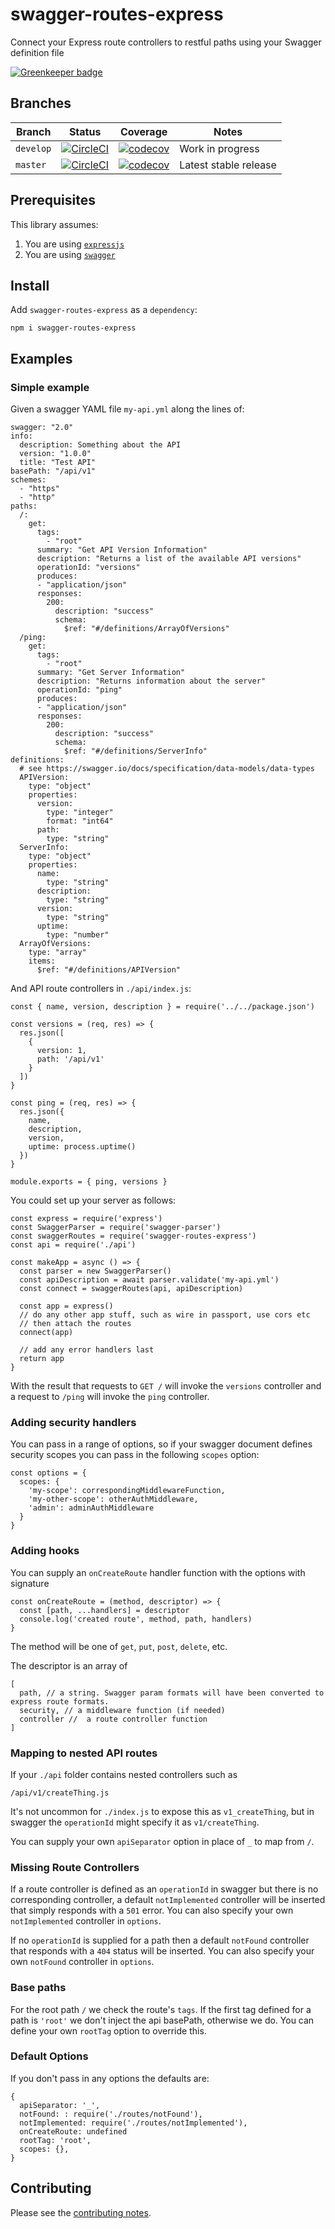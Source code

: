 # swagger-routes-express

Connect your Express route controllers to restful paths using your Swagger definition file

[![Greenkeeper badge](https://badges.greenkeeper.io/davesag/swagger-routes-express.svg)](https://greenkeeper.io/)

## Branches

| Branch | Status | Coverage | Notes |
| ------ | ------ | -------- | - |
| `develop` | [![CircleCI](https://circleci.com/gh/davesag/swagger-routes-express/tree/develop.svg?style=svg)](https://circleci.com/gh/davesag/swagger-routes-express/tree/develop) | [![codecov](https://codecov.io/gh/davesag/swagger-routes-express/branch/develop/graph/badge.svg)](https://codecov.io/gh/davesag/swagger-routes-express) | Work in progress |
| `master` | [![CircleCI](https://circleci.com/gh/davesag/swagger-routes-express/tree/master.svg?style=svg)](https://circleci.com/gh/davesag/swagger-routes-express/tree/master) | [![codecov](https://codecov.io/gh/davesag/swagger-routes-express/branch/master/graph/badge.svg)](https://codecov.io/gh/davesag/swagger-routes-express) | Latest stable release |

## Prerequisites

This library assumes:

1. You are using [`expressjs`](http://www.expressjs.com)
2. You are using [`swagger`](http://swagger.io)

## Install

Add `swagger-routes-express` as a `dependency`:

    npm i swagger-routes-express

## Examples

### Simple example

Given a swagger YAML file `my-api.yml` along the lines of:

    swagger: "2.0"
    info:
      description: Something about the API
      version: "1.0.0"
      title: "Test API"
    basePath: "/api/v1"
    schemes:
      - "https"
      - "http"
    paths:
      /:
        get:
          tags:
            - "root"
          summary: "Get API Version Information"
          description: "Returns a list of the available API versions"
          operationId: "versions"
          produces:
          - "application/json"
          responses:
            200:
              description: "success"
              schema:
                $ref: "#/definitions/ArrayOfVersions"
      /ping:
        get:
          tags:
            - "root"
          summary: "Get Server Information"
          description: "Returns information about the server"
          operationId: "ping"
          produces:
          - "application/json"
          responses:
            200:
              description: "success"
              schema:
                $ref: "#/definitions/ServerInfo"
    definitions:
      # see https://swagger.io/docs/specification/data-models/data-types
      APIVersion:
        type: "object"
        properties:
          version:
            type: "integer"
            format: "int64"
          path:
            type: "string"
      ServerInfo:
        type: "object"
        properties:
          name:
            type: "string"
          description:
            type: "string"
          version:
            type: "string"
          uptime:
            type: "number"
      ArrayOfVersions:
        type: "array"
        items:
          $ref: "#/definitions/APIVersion"

And API route controllers in `./api/index.js`:

    const { name, version, description } = require('../../package.json')

    const versions = (req, res) => {
      res.json([
        {
          version: 1,
          path: '/api/v1'
        }
      ])
    }

    const ping = (req, res) => {
      res.json({
        name,
        description,
        version,
        uptime: process.uptime()
      })
    }

    module.exports = { ping, versions }

You could set up your server as follows:

    const express = require('express')
    const SwaggerParser = require('swagger-parser')
    const swaggerRoutes = require('swagger-routes-express')
    const api = require('./api')

    const makeApp = async () => {
      const parser = new SwaggerParser()
      const apiDescription = await parser.validate('my-api.yml')
      const connect = swaggerRoutes(api, apiDescription)

      const app = express()
      // do any other app stuff, such as wire in passport, use cors etc
      // then attach the routes
      connect(app)

      // add any error handlers last
      return app
    }

With the result that requests to `GET /` will invoke the `versions` controller and a request to `/ping` will invoke the `ping` controller.

### Adding security handlers

You can pass in a range of options, so if your swagger document defines security scopes you can pass in the following `scopes` option:

    const options = {
      scopes: {
        'my-scope': correspondingMiddlewareFunction,
        'my-other-scope': otherAuthMiddleware,
        'admin': adminAuthMiddleware
      }
    }

### Adding hooks

You can supply an `onCreateRoute` handler function with the options with signature

    const onCreateRoute = (method, descriptor) => {
      const [path, ...handlers] = descriptor
      console.log('created route', method, path, handlers)
    }

The method will be one of `get`, `put`, `post`, `delete`, etc.

The descriptor is an array of

    [
      path, // a string. Swagger param formats will have been converted to express route formats.
      security, // a middleware function (if needed)
      controller //  a route controller function
    ]

### Mapping to nested API routes

If your `./api` folder contains nested controllers such as

    /api/v1/createThing.js

It's not uncommon for `./index.js` to expose this as `v1_createThing`, but in swagger the `operationId` might specify it as `v1/createThing`.

You can supply your own `apiSeparator` option in place of `_` to map from `/`.

### Missing Route Controllers

If a route controller is defined as an `operationId` in swagger but there is no corresponding controller, a default `notImplemented` controller will be inserted that simply responds with a `501` error. You can also specify your own `notImplemented` controller in `options`.

If no `operationId` is supplied for a path then a default `notFound` controller that responds with a `404` status will be inserted. You can also specify your own `notFound` controller in `options`.

### Base paths

For the root path `/` we check the route's `tags`.  If the first tag defined for a path is `'root'` we don't inject the api basePath, otherwise we do.  You can define your own `rootTag` option to override this.

### Default Options

If you don't pass in any options the defaults are:

```
{
  apiSeparator: '_',
  notFound: : require('./routes/notFound'),
  notImplemented: require('./routes/notImplemented'),
  onCreateRoute: undefined
  rootTag: 'root',
  scopes: {},
}
```

## Contributing

Please see the [contributing notes](CONTRIBUTING.md).
